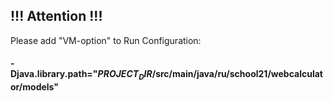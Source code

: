 ## !!! Attention !!!

Please add "VM-option" to Run Configuration:

#### -Djava.library.path="$PROJECT_DIR$/src/main/java/ru/school21/webcalculator/models"

